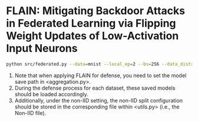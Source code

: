 # FLAIN: Mitigating Backdoor Attacks in Federated Learning via Flipping Weight Updates of Low-Activation Input Neurons

```bash
python src/federated.py --data=mnist --local_ep=2 --bs=256 --data_distribution=non_iid --num_agents=50 --train_rounds=200 --backdoor_frac=0.2  --poison_frac=0.5
```
1. Note that when applying FLAIN for defense, you need to set the model save path in <aggregation.py>. 
2. During the defense process for each dataset, these saved models should be loaded accordingly. 
3. Additionally, under the non-IID setting, the non-IID split configuration should be stored in the corresponding file within <utils.py> (i.e., the Non-IID file).


